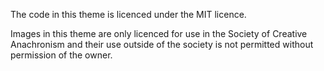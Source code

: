 The code in this theme is licenced under the MIT licence.

Images in this theme are only licenced for use in the Society
of Creative Anachronism and their use outside of the society
is not permitted without permission of the owner.
